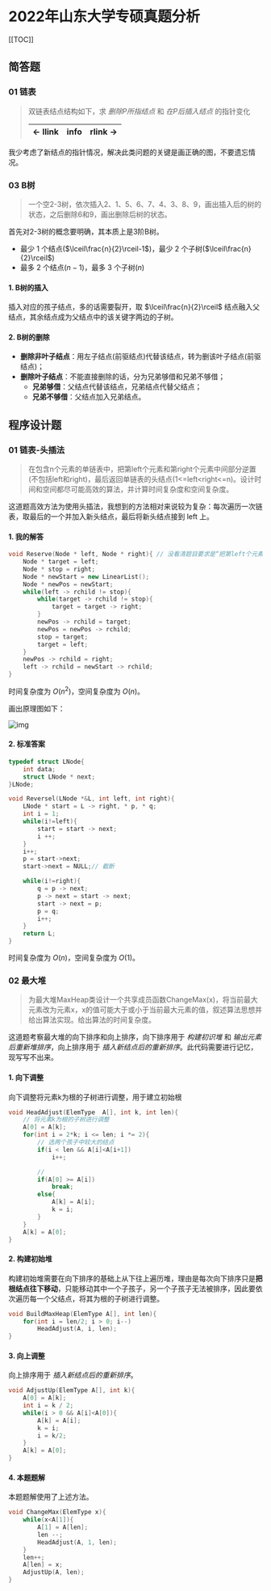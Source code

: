 # 2022年山东大学专硕真题分析

[[TOC]]

## 简答题

### 01 链表

> 双链表结点结构如下，求 *删除P所指结点* 和 *在P后插入结点* 的指针变化
>
> | <- llink | info | rlink -> |
> |:---:  |:---: |:---:  |

我少考虑了新结点的指针情况，解决此类问题的关键是画正确的图，不要遗忘情况。

### 03 B树

> 一个空2-3树，依次插入2、1、5、6、7、4、3、8、9，画出插入后的树的状态，之后删除6和9，画出删除后树的状态。

首先对2-3树的概念要明确，其本质上是3阶B树。

- 最少 1 个结点($\lceil\frac{n}{2}\rceil-1$)，最少 2 个子树($\lceil\frac{n}{2}\rceil$)
- 最多 2 个结点($n-1$)，最多 3 个子树($n$)

#### 1. B树的插入

插入对应的孩子结点，多的话需要裂开，取 $\lceil\frac{n}{2}\rceil$ 结点融入父结点，其余结点成为父结点中的该关键字两边的子树。

#### 2. B树的删除

- **删除非叶子结点**：用左子结点(前驱结点)代替该结点，转为删该叶子结点(前驱结点)；
- **删除叶子结点**：不能直接删除的话，分为兄弟够借和兄弟不够借；
  - **兄弟够借**：父结点代替该结点，兄弟结点代替父结点；
  - **兄弟不够借**：父结点加入兄弟结点。


## 程序设计题

### 01 链表-头插法

> 在包含n个元素的单链表中，把第left个元素和第right个元素中间部分逆置(不包括left和right)，最后返回单链表的头结点(1<=left<right<=n)。设计时间和空间都尽可能高效的算法，并计算时间复杂度和空间复杂度。

这道题高效方法为使用头插法，我想到的方法相对来说较为复杂：每次遍历一次链表，取最后的一个并加入新头结点，最后将新头结点接到 left 上。

<!-- <div  class="img-program-sdu-2022">
<img src="https://mysite-bucket.oss-cn-wulanchabu.aliyuncs.com/blog_img/%E5%B1%B1%E5%A4%A72022%E6%95%B0%E6%8D%AE%E7%BB%93%E6%9E%84%E7%AD%94%E9%A2%98%E6%80%9D%E8%B7%AF%E5%9B%BE.jpg?x-oss-process=style/small_size_rule" /> 
</div> -->

#### 1. 我的解答

```cpp
void Reserve(Node * left, Node * right){ // 没看清题目要求是“把第left个元素和第right个元素中间部分逆置”，以为是两个结点
    Node * target = left;
    Node * stop = right;
    Node * newStart = new LinearList();
    Node * newPos = newStart;
    while(left -> rchild != stop){
        while(target -> rchild != stop){
            target = target -> right;
        }
        newPos -> rchild = target;
        newPos = newPos -> rchild;
        stop = target;
        target = left;
    }
    newPos -> rchild = right;
    left -> rchild = newStart -> rchild;
}
```

时间复杂度为  $O(n^2)$，空间复杂度为 $O(n)$。


画出原理图如下：

![img](https://mysite-bucket.oss-cn-wulanchabu.aliyuncs.com/blog_img/%E5%B1%B1%E5%A4%A72022%E6%95%B0%E6%8D%AE%E7%BB%93%E6%9E%84%E7%AD%94%E9%A2%98%E6%80%9D%E8%B7%AF%E5%9B%BE.jpg?x-oss-process=style/small_size_rule)

#### 2. 标准答案

```cpp
typedef struct LNode{
    int data;
    struct LNode * next;
}LNode;

void Reversel(LNode *&L, int left, int right){
    LNode * start = L -> right, * p, * q;
    int i = 1;
    while(i!=left){
        start = start -> next;
        i ++;
    }
    i++;
    p = start->next;
    start->next = NULL;// 截断

    while(i!=right){
        q = p -> next;
        p -> next = start -> next;
        start -> next = p;
        p = q;
        i++;
    }
    return L;
}
```

时间复杂度为 $O(n)$，空间复杂度为 $O(1)$。

### 02 最大堆

> 为最大堆MaxHeap类设计一个共享成员函数ChangeMax(x)，将当前最大元素改为元素x，x的值可能大于或小于当前最大元素的值，叙述算法思想并给出算法实现。给出算法的时间复杂度。

这道题考察最大堆的向下排序和向上排序，向下排序用于 *构建初识堆* 和 *输出元素后重新堆排序*，向上排序用于 *插入新结点后的重新排序*。此代码需要进行记忆，现写写不出来。

#### 1. 向下调整

向下调整将元素k为根的子树进行调整，用于建立初始根

```cpp
void HeadAdjust(ElemType  A[], int k, int len){
    // 将元素k为根的子树进行调整
    A[0] = A[k];
    for(int i = 2*k; i <= len; i *= 2){
        // 选两个孩子中较大的结点
        if(i < len && A[i]<A[i+1])
            i++;

        // 
        if(A[0] >= A[i])
            break;
        else{
            A[k] = A[i];
            k = i;
        }
    }
    A[k] = A[0];
}
```

#### 2. 构建初始堆

构建初始堆需要在向下排序的基础上从下往上遍历堆，理由是每次向下排序只是**把根结点往下移动**，只能移动其中一个子孩子，另一个子孩子无法被排序，因此要依次遍历每一个父结点，将其为根的子树进行调整。

```cpp
void BuildMaxHeap(ElemType A[], int len){
    for(int i = len/2; i > 0; i--)
        HeadAdjust(A, i, len);
}
```

#### 3. 向上调整

向上排序用于 *插入新结点后的重新排序*。

```cpp
void AdjustUp(ElemType A[], int k){
    A[0] = A[k];
    int i = k / 2;
    while(i > 0 && A[i]<A[0]){
        A[k] = A[i];
        k = i;
        i = k/2;
    }
    A[k] = A[0];
}
```

#### 4. 本题题解

本题题解使用了上述方法。

```cpp
void ChangeMax(ElemType x){
    while(x<A[1]){
        A[1] = A[len];
        len --;
        HeadAdjust(A, 1, len);
    }
    len++;
    A[len] = x;
    AdjustUp(A, len);
}
```

